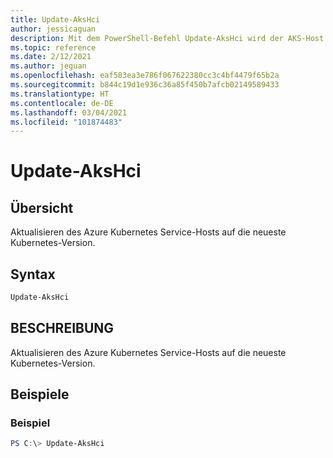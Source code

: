 ```yaml
---
title: Update-AksHci
author: jessicaguan
description: Mit dem PowerShell-Befehl Update-AksHci wird der AKS-Host auf die neueste Kubernetes-Version aktualisiert.
ms.topic: reference
ms.date: 2/12/2021
ms.author: jeguan
ms.openlocfilehash: eaf583ea3e786f067622380cc3c4bf4479f65b2a
ms.sourcegitcommit: b844c19d1e936c36a85f450b7afcb02149589433
ms.translationtype: HT
ms.contentlocale: de-DE
ms.lasthandoff: 03/04/2021
ms.locfileid: "101874483"
---
```

# <a name="update-akshci"></a>Update-AksHci

## <a name="synopsis"></a>Übersicht
Aktualisieren des Azure Kubernetes Service-Hosts auf die neueste Kubernetes-Version.

## <a name="syntax"></a>Syntax

```powershell
Update-AksHci
```

## <a name="description"></a>BESCHREIBUNG
Aktualisieren des Azure Kubernetes Service-Hosts auf die neueste Kubernetes-Version.

## <a name="examples"></a>Beispiele

### <a name="example"></a>Beispiel
```powershell
PS C:\> Update-AksHci
```  
